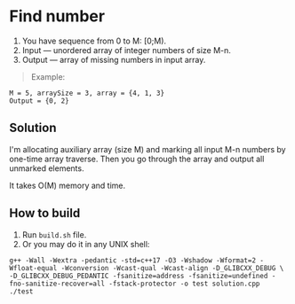 # **Find number**
1. You have sequence from 0 to M: [0;M).
2. Input — unordered array of integer numbers of size M-n.
3. Output — array of missing numbers in input array.
> Example:<br/>
```
M = 5, arraySize = 3, array = {4, 1, 3}
Output = {0, 2}
```
## **Solution**
I'm allocating auxiliary array (size M) and marking all input M-n numbers by one-time array traverse. Then you go through the array and output all unmarked elements.

It takes O(M) memory and time.

## **How to build**

1. Run ```build.sh``` file.
2. Or you may do it in any UNIX shell:

```
g++ -Wall -Wextra -pedantic -std=c++17 -O3 -Wshadow -Wformat=2 -Wfloat-equal -Wconversion -Wcast-qual -Wcast-align -D_GLIBCXX_DEBUG \
-D_GLIBCXX_DEBUG_PEDANTIC -fsanitize=address -fsanitize=undefined -fno-sanitize-recover=all -fstack-protector -o test solution.cpp
./test
```